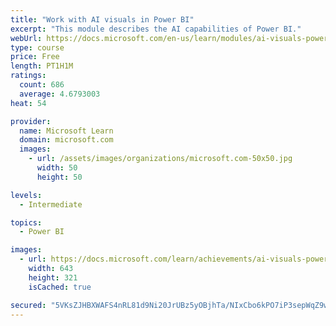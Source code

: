 ```yaml
---
title: "Work with AI visuals in Power BI"
excerpt: "This module describes the AI capabilities of Power BI."
webUrl: https://docs.microsoft.com/en-us/learn/modules/ai-visuals-power-bi/
type: course
price: Free
length: PT1H1M
ratings:
  count: 686
  average: 4.6793003
heat: 54

provider:
  name: Microsoft Learn
  domain: microsoft.com
  images:
    - url: /assets/images/organizations/microsoft.com-50x50.jpg
      width: 50
      height: 50

levels:
  - Intermediate

topics:
  - Power BI

images:
  - url: https://docs.microsoft.com/learn/achievements/ai-visuals-power-bi-social.png
    width: 643
    height: 321
    isCached: true

secured: "5VKsZJHBXWAFS4nRL81d9Ni20JrUBz5yOBjhTa/NIxCbo6kPO7iP3sepWqZ9wYQytX+vd/oe5lCHVpDo5OSXlUukqB4R73iH0vkQGbv6gM/09blQmtXN1fSVz1hyo+wtdu2Z0kNbnPcnUoWJQW143yrFIpwZx30sFFSEBFoCYU4aSllcja97wb8Z7XkuSYTE9Drcf1n98LH8HhPyNU3M4Vhnf00qIYK2dhjJBT46c1MmtuSxcXckHjCr7OHiDVOmUGOzjxomzcAKqW/kubJ8orRRkgC9P9rQ7AtEBroJwYFwRYLq10F/l/DJN8jEmxUry4BTct9h6eIhV276k/2h2fvydp1cuPApTdUIUUgR0IGsZgOqozFkQw02dWju7v85QK8STFpdArv93t+3GJCFFUUmGm75R6fk4QKOjmbjpU0=;6uaS+jp9PpKJ0Qo2BSfdKQ=="
---
```


